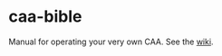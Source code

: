 # caa-bible
Manual for operating your very own CAA.
See the [wiki](https://github.com/calanimagealpha/caa-bible/wiki).
